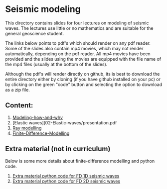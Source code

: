 # Seismic modeling 
  This directory contains slides for four lectures on modeling of
  seismic waves. The lectures use little or no mathematics
  and are suitable for the general geoscience student.

  The links below points to pdf's which should render on any 
  pdf reader. Some of the slides also contain mp4 movies, which
  may not render automatically, depending on the pdf reader.
  All mp4 movies have been provided and the slides using the movies
  are equipped with the file name of the mp4 files (usually 
  at the bottom of the slides).

  Although the pdf's will render directly on github, its is best
  to download the entire directory either by cloning (if you have
  github installed on your pc) or by clicking on the green "code"
  button and selecting the option to download as a zip file.
  
  ## Content: 
  
   1. [Modeling-how-and-why](01-Modeling-how-and-why/presentation.pdf)
   2. [Elastic waves](02-Elastic-waves/presentation.pdf
   3. [Ray modelling](03-Ray-modelling/presentation.pdf)
   4. [Finite-Difference-Modelling](04-Finite-Difference-Modelling/presentation.pdf)

 ## Extra material (not in curriculum)
   Below is some more details about finite-difference modelling and
   python code. 
   1. [Extra material python code for FD 1D seismic waves](05-Extra-Material/waveEquation1D.ipynb)
   2. [Extra material python code for FD 2D seismic waves](05-Extra-Material/waveEquation2D.ipynb)

